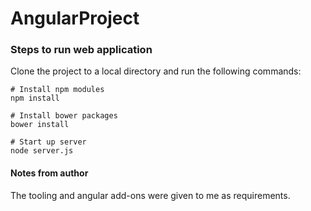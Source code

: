 AngularProject
==============

### Steps to run web application

Clone the project to a local directory and run the following commands:

```
# Install npm modules
npm install

# Install bower packages
bower install

# Start up server
node server.js
```

#### Notes from author

The tooling and angular add-ons were given to me as requirements.